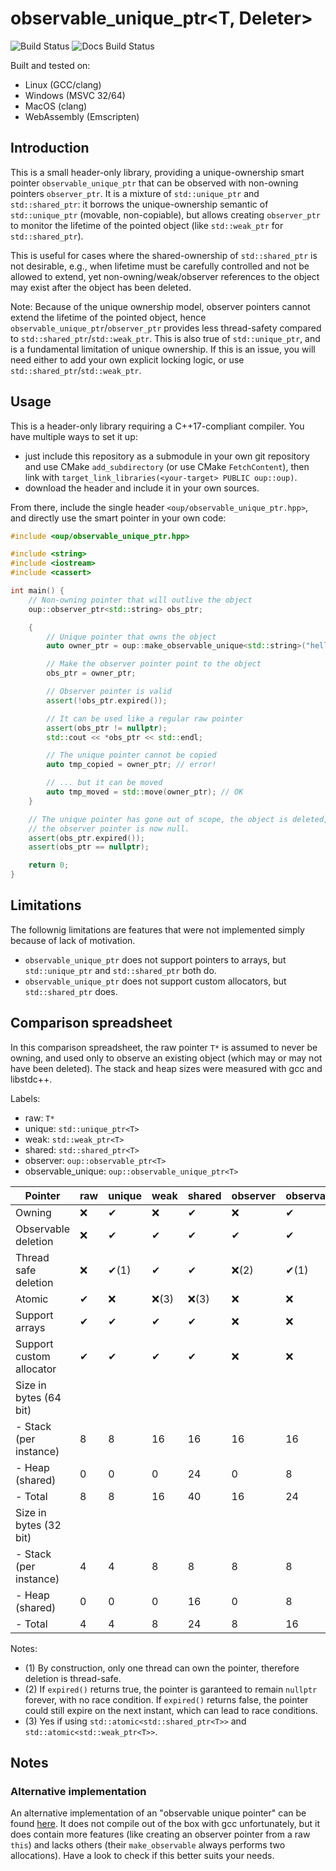 # observable_unique_ptr<T, Deleter>

![Build Status](https://github.com/cschreib/observable_unique_ptr/actions/workflows/cmake.yml/badge.svg) ![Docs Build Status](https://github.com/cschreib/observable_unique_ptr/actions/workflows/doc.yml/badge.svg)

Built and tested on:
 - Linux (GCC/clang)
 - Windows (MSVC 32/64)
 - MacOS (clang)
 - WebAssembly (Emscripten)


## Introduction

This is a small header-only library, providing a unique-ownership smart pointer `observable_unique_ptr` that can be observed with non-owning pointers `observer_ptr`. It is a mixture of `std::unique_ptr` and `std::shared_ptr`: it borrows the unique-ownership semantic of `std::unique_ptr` (movable, non-copiable), but allows creating `observer_ptr` to monitor the lifetime of the pointed object (like `std::weak_ptr` for `std::shared_ptr`).

This is useful for cases where the shared-ownership of `std::shared_ptr` is not desirable, e.g., when lifetime must be carefully controlled and not be allowed to extend, yet non-owning/weak/observer references to the object may exist after the object has been deleted.

Note: Because of the unique ownership model, observer pointers cannot extend the lifetime of the pointed object, hence `observable_unique_ptr`/`observer_ptr` provides less thread-safety compared to `std::shared_ptr`/`std::weak_ptr`. This is also true of `std::unique_ptr`, and is a fundamental limitation of unique ownership. If this is an issue, you will need either to add your own explicit locking logic, or use `std::shared_ptr`/`std::weak_ptr`.


## Usage

This is a header-only library requiring a C++17-compliant compiler. You have multiple ways to set it up:
 - just include this repository as a submodule in your own git repository and use CMake `add_subdirectory` (or use CMake `FetchContent`), then link with `target_link_libraries(<your-target> PUBLIC oup::oup)`.
 - download the header and include it in your own sources.

From there, include the single header `<oup/observable_unique_ptr.hpp>`, and directly use the smart pointer in your own code:

```c++
#include <oup/observable_unique_ptr.hpp>

#include <string>
#include <iostream>
#include <cassert>

int main() {
    // Non-owning pointer that will outlive the object
    oup::observer_ptr<std::string> obs_ptr;

    {
        // Unique pointer that owns the object
        auto owner_ptr = oup::make_observable_unique<std::string>("hello");

        // Make the observer pointer point to the object
        obs_ptr = owner_ptr;

        // Observer pointer is valid
        assert(!obs_ptr.expired());

        // It can be used like a regular raw pointer
        assert(obs_ptr != nullptr);
        std::cout << *obs_ptr << std::endl;

        // The unique pointer cannot be copied
        auto tmp_copied = owner_ptr; // error!

        // ... but it can be moved
        auto tmp_moved = std::move(owner_ptr); // OK
    }

    // The unique pointer has gone out of scope, the object is deleted,
    // the observer pointer is now null.
    assert(obs_ptr.expired());
    assert(obs_ptr == nullptr);

    return 0;
}
```


## Limitations

The follownig limitations are features that were not implemented simply because of lack of motivation.

 - `observable_unique_ptr` does not support pointers to arrays, but `std::unique_ptr` and `std::shared_ptr` both do.
 - `observable_unique_ptr` does not support custom allocators, but `std::shared_ptr` does.


## Comparison spreadsheet

In this comparison spreadsheet, the raw pointer `T*` is assumed to never be owning, and used only to observe an existing object (which may or may not have been deleted). The stack and heap sizes were measured with gcc and libstdc++.

Labels:
 - raw: `T*`
 - unique: `std::unique_ptr<T>`
 - weak: `std::weak_ptr<T>`
 - shared: `std::shared_ptr<T>`
 - observer: `oup::observable_ptr<T>`
 - observable_unique: `oup::observable_unique_ptr<T>`

| Pointer                  | raw  | unique | weak   | shared | observer | observable_unique |
|--------------------------|------|--------|--------|--------|----------|-------------------|
| Owning                   | ❌    | ✔      | ❌      | ✔      | ❌        | ✔                 |
| Observable deletion      | ❌    | ✔      | ✔      | ✔      | ✔        | ✔                 |
| Thread safe deletion     | ❌    | ✔(1)   | ✔      | ✔      | ❌(2)     | ✔(1)              |
| Atomic                   | ✔    | ❌      | ❌(3)   | ❌(3)   | ❌        | ❌                 |
| Support arrays           | ✔    | ✔      | ✔      | ✔      | ❌        | ❌                 |
| Support custom allocator | ✔    | ✔      | ✔      | ✔      | ❌        | ❌                 |
| Size in bytes (64 bit)   |      |        |        |        |          |                   |
|  - Stack (per instance)  | 8    | 8      | 16     | 16     | 16       | 16                |
|  - Heap (shared)         | 0    | 0      | 0      | 24     | 0        | 8                 |
|  - Total                 | 8    | 8      | 16     | 40     | 16       | 24                |
| Size in bytes (32 bit)   |      |        |        |        |          |                   |
|  - Stack (per instance)  | 4    | 4      | 8      | 8      | 8        | 8                 |
|  - Heap (shared)         | 0    | 0      | 0      | 16     | 0        | 8                 |
|  - Total                 | 4    | 4      | 8      | 24     | 8        | 16                |

Notes:

 - (1) By construction, only one thread can own the pointer, therefore deletion is thread-safe.
 - (2) If `expired()` returns true, the pointer is garanteed to remain `nullptr` forever, with no race condition. If `expired()` returns false, the pointer could still expire on the next instant, which can lead to race conditions.
 - (3) Yes if using `std::atomic<std::shared_ptr<T>>` and `std::atomic<std::weak_ptr<T>>`.

## Notes

### Alternative implementation

An alternative implementation of an "observable unique pointer" can be found [here](https://www.codeproject.com/articles/1011134/smart-observers-to-use-with-unique-ptr). It does not compile out of the box with gcc unfortunately, but it does contain more features (like creating an observer pointer from a raw `this`) and lacks others (their `make_observable` always performs two allocations). Have a look to check if this better suits your needs.
